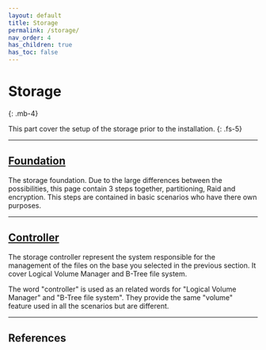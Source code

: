 ```yaml
---
layout: default
title: Storage
permalink: /storage/
nav_order: 4
has_children: true
has_toc: false
---
```


# Storage
{: .mb-4}

This part cover the setup of the storage prior to the installation.
{: .fs-5}

---

## [Foundation](/Andromeda/storage/foundation/)

The storage foundation. Due to the large differences between the possibilities, this page contain 3 steps together, partitioning, Raid and encryption. This steps are contained in basic scenarios who have there own purposes.

---

## [Controller](/Andromeda/storage/controller/)

The storage controller represent the system responsible for the management of the files on the base you selected in the previous section. It cover Logical Volume Manager and B-Tree file system.

The word "controller" is used as an related words for "Logical Volume Manager" and "B-Tree file system". They provide the same "volume" feature used in all the scenarios but are different.

---

## References
